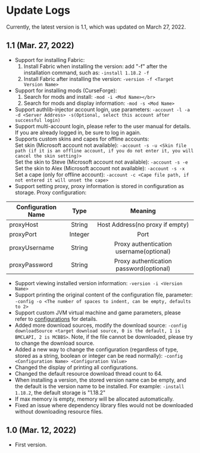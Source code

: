 # Update Logs
Currently, the latest version is 1.1, which was updated on March 27, 2022.

## 1.1 (Mar. 27, 2022)
- Support for installing Fabric:</br>
  1. Install Fabric when installing the version: add "-f" after the installation command, such as: `-install 1.18.2 -f`</br>
  2. Install Fabric after installing the version: `-version -f <Target Version Name>`
- Support for installing mods (CurseForge):</br>
  1. Search for mods and install: `-mod -i <Mod Name></br>`
  2. Search for mods and display information: `-mod -s <Mod Name>`
- Support authlib-injector account login, use parameters: `-account -l -a -d <Server Address> -s(Optional, select this account after successful login)`
- Support multi-account login, please refer to the user manual for details. If you are already logged in, be sure to log in again.
- Supports custom skins and capes for offline accounts:</br>
  Set skin (Microsoft account not available): `-account -s -u <Skin file path (if it is an offline account, if you do not enter it, you will cancel the skin setting)>`</br>
  Set the skin to Steve (Microsoft account not available): `-account -s -e`</br>
  Set the skin to Alex (Microsoft account not available): `-account -s -x`</br>
  Set a cape (only for offline account): `-account -c <Cape file path, if not entered it will unset the cape>`
- Support setting proxy, proxy information is stored in configuration as storage. Proxy configuration:

| Configuration Name |  Type   |                 Meaning                 |
|--------------------|:-------:|:---------------------------------------:|
| proxyHost          | String  |     Host Address(no proxy if empty)     |
| proxyPort          | Integer |                  Port                   |
| proxyUsername      | String  | Proxy authentication username(optional) |
| proxyPassword      | String  | Proxy authentication password(optional) |

- Support viewing installed version information: `-version -i <Version Name>`
- Support printing the original content of the configuration file, parameter: `-config -o <The number of spaces to indent, can be empty, defaults to 2>`
- Support custom JVM virtual machine and game parameters, please refer to [configurations](README.md#configurations) for details.
- Added more download sources, modify the download source: `-config downloadSource <target download source, 0 is the default, 1 is BMCLAPI, 2 is MCBBS>`. Note, if the file cannot be downloaded, please try to change the download source.
- Added a new way to change the configuration (regardless of type, stored as a string, boolean or integer can be read normally): `-config <Configuration Name> <Configuration Value>`
- Changed the display of printing all configurations.
- Changed the default resource download thread count to 64.
- When installing a version, the stored version name can be empty, and the default is the version name to be installed. For example: `-install 1.18.2`, the default storage is "1.18.2"
- If max memory is empty, memory will be allocated automatically.
- Fixed an issue where dependency library files would not be downloaded without downloading resource files.

## 1.0 (Mar. 12, 2022)
- First version.